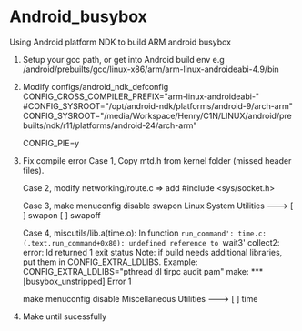 # Android_busybox
Using Android platform NDK to build ARM android busybox

1. Setup your gcc path, or get into Android build env
   e.g
   /android/prebuilts/gcc/linux-x86/arm/arm-linux-androideabi-4.9/bin


2. Modify configs/android_ndk_defconfig 
   CONFIG_CROSS_COMPILER_PREFIX="arm-linux-androideabi-"
   #CONFIG_SYSROOT="/opt/android-ndk/platforms/android-9/arch-arm"
   CONFIG_SYSROOT="/media/Workspace/Henry/C1N/LINUX/android/prebuilts/ndk/r11/platforms/android-24/arch-arm"

   CONFIG_PIE=y


3. Fix compile error
   Case 1,
   Copy mtd.h from kernel folder (missed header files).

   Case 2,
   modify networking/route.c
   => add #include <sys/socket.h>

   Case 3,
   make menuconfig
   disable swapon
   Linux System Utilities --->
       [ ] swapon 
       [ ] swapoff 


   Case 4,
   miscutils/lib.a(time.o): In function `run_command':
   time.c:(.text.run_command+0x80): undefined reference to `wait3'
   collect2: error: ld returned 1 exit status
   Note: if build needs additional libraries, put them in CONFIG_EXTRA_LDLIBS.
   Example: CONFIG_EXTRA_LDLIBS="pthread dl tirpc audit pam"
   make: *** [busybox_unstripped] Error 1

   make menuconfig
   disable
   Miscellaneous Utilities --->
       [ ] time
    
    
4. Make until sucessfully

